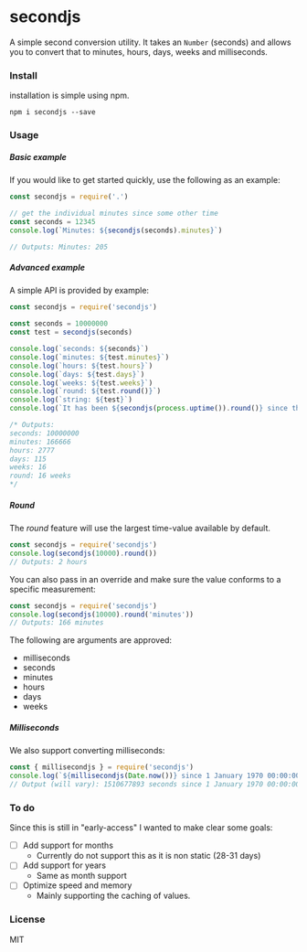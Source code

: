# secondjs

A simple second conversion utility. It takes an `Number` (seconds) and allows you to convert that to minutes, hours, days, weeks and milliseconds.

### Install

installation is simple using npm.

```
npm i secondjs --save
```

### Usage

##### Basic example

If you would like to get started quickly, use the following as an example:

```js
const secondjs = require('.')

// get the individual minutes since some other time
const seconds = 12345
console.log(`Minutes: ${secondjs(seconds).minutes}`)

// Outputs: Minutes: 205
```

##### Advanced example

A simple API is provided by example:

```js
const secondjs = require('secondjs')

const seconds = 10000000
const test = secondjs(seconds)

console.log(`seconds: ${seconds}`)
console.log(`minutes: ${test.minutes}`)
console.log(`hours: ${test.hours}`)
console.log(`days: ${test.days}`)
console.log(`weeks: ${test.weeks}`)
console.log(`round: ${test.round()}`)
console.log(`string: ${test}`)
console.log(`It has been ${secondjs(process.uptime()).round()} since this process started!`)

/* Outputs:
seconds: 10000000
minutes: 166666
hours: 2777
days: 115
weeks: 16
round: 16 weeks
*/
```

##### Round

The *round* feature will use the largest time-value available by default.

```js
const secondjs = require('secondjs')
console.log(secondjs(10000).round())
// Outputs: 2 hours
```

You can also pass in an override and make sure the value conforms to a specific measurement:

```js
const secondjs = require('secondjs')
console.log(secondjs(10000).round('minutes'))
// Outputs: 166 minutes
```
The following are arguments are approved:
* milliseconds
* seconds
* minutes
* hours
* days
* weeks

##### Milliseconds

We also support converting milliseconds:

```js
const { millisecondjs } = require('secondjs')
console.log(`${millisecondjs(Date.now())} since 1 January 1970 00:00:00 UTC`)
// Output (will vary): 1510677893 seconds since 1 January 1970 00:00:00 UTC
```

### To do

Since this is still in "early-access" I wanted to make clear some goals:

* [ ] Add support for months
  * Currently do not support this as it is non static (28-31 days)
* [ ] Add support for years
  * Same as month support
* [ ] Optimize speed and memory
  * Mainly supporting the caching of values.

### License

MIT
